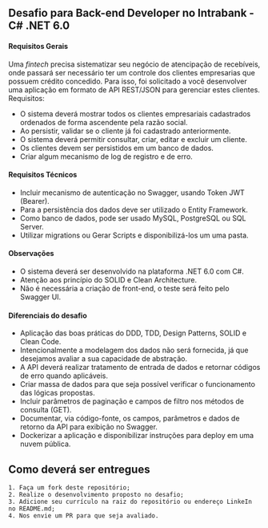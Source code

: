 ## Desafio para Back-end Developer no Intrabank - C# .NET 6.0

#### Requisitos Gerais

Uma _fintech_ precisa sistematizar seu negócio de atencipação de recebíveis, onde passará ser necessário ter um controle dos clientes empresarias que possuem crédito concedido. Para isso, foi solicitado a você desenvolver uma aplicação em formato de API REST/JSON para gerenciar estes clientes. Requisitos:

- O sistema deverá mostrar todos os clientes empresariais cadastrados ordenados de forma ascendente pela razão social.
- Ao persistir, validar se o cliente já foi cadastrado anteriormente.
- O sistema deverá permitir consultar, criar, editar e excluir um cliente.
- Os clientes devem ser persistidos em um banco de dados.
- Criar algum mecanismo de log de registro e de erro.

#### Requisitos Técnicos

- Incluir mecanismo de autenticação no Swagger, usando Token JWT (Bearer).
- Para a persistência dos dados deve ser utilizado o Entity Framework.
- Como banco de dados, pode ser usado MySQL, PostgreSQL ou SQL Server.
- Utilizar migrations ou Gerar Scripts e disponibilizá-los um uma pasta.

#### Observações

- O sistema deverá ser desenvolvido na plataforma .NET 6.0 com C#.  
- Atenção aos princípio do SOLID e Clean Architecture.
- Não é necessária a criação de front-end, o teste será feito pelo Swagger UI.

#### Diferenciais do desafio

- Aplicação das boas práticas do DDD, TDD, Design Patterns, SOLID e Clean Code.
- Intencionalmente a modelagem dos dados não será fornecida, já que desejamos avaliar a sua capacidade de abstração.
- A API deverá realizar tratamento de entrada de dados e retornar códigos de erro quando aplicáveis.
- Criar massa de dados para que seja possível verificar o funcionamento das lógicas propostas.
- Incluir parâmetros de paginação e campos de filtro nos métodos de consulta (GET).
- Documentar, via código-fonte, os campos, parâmetros e dados de retorno da API para exibição no Swagger.
- Dockerizar a aplicação e disponibilizar instruções para deploy em uma nuvem pública.

## Como deverá ser entregues

    1. Faça um fork deste repositório;
    2. Realize o desenvolvimento proposto no desafio;
    3. Adicione seu currículo na raiz do repositório ou endereço LinkeIn no README.md;
    4. Nos envie um PR para que seja avaliado.
